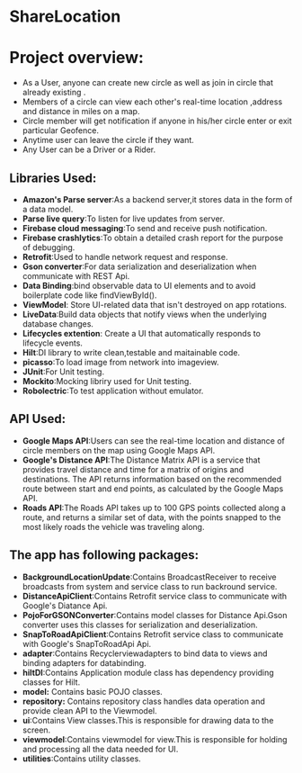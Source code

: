 # ShareLocation

# Project overview:
* As a User, anyone can create new circle as well as  join in circle that already existing .
* Members of a circle can view each other's real-time location ,address and distance in miles on a map.
* Circle member will get notification if anyone in his/her circle enter or exit particular Geofence.
* Anytime user can leave the circle if they want.
* Any User can be a Driver or  a Rider.

## Libraries Used:

* **Amazon's Parse server**:As a backend server,it stores data in the form of a data model.
* **Parse live query**:To listen for live updates from server.
* **Firebase cloud messaging**:To send and receive push notification.
* **Firebase crashlytics**:To obtain a detailed crash report for the purpose of debugging.
* **Retrofit**:Used to handle network request and response.
* **Gson converter**:For data serialization and deserialization when communicate with REST Api.
* **Data Binding**:bind observable data to UI elements and to avoid boilerplate code like findViewById().
* **ViewModel**: Store UI-related data that isn't destroyed on app rotations.
* **LiveData**:Build data objects that notify views when the underlying database changes.
* **Lifecycles extention**: Create a UI that automatically responds to lifecycle events.
* **Hilt**:DI library to write clean,testable and maitainable code.
* **picasso**:To load image from network into imageview.
* **JUnit**:For Unit testing.
* **Mockito**:Mocking libriry used for Unit testing.
* **Robolectric**:To test application without emulator.

## API Used:
* **Google Maps API**:Users can see the real-time location and distance of circle members on the map using Google Maps API.
* **Google's Distance API**:The Distance Matrix API is a service that provides travel distance and time for a matrix of origins and destinations. The API returns information based on the recommended route between start and end points, as calculated by the Google Maps API.
* **Roads API**:The Roads API takes up to 100 GPS points collected along a route, and returns a similar set of data, with the points snapped to the most likely roads the vehicle was traveling along. 



## The app has following packages:
* **BackgroundLocationUpdate**:Contains BroadcastReceiver to receive broadcasts from system and service class to run backround service.
* **DistanceApiClient**:Contains Retrofit service class to communicate with Google's Diatance Api.
* **PojoForGSONConverter**:Contains model classes for Distance Api.Gson converter uses this classes for serialization and deserialization.
* **SnapToRoadApiClient**:Contains Retrofit service class to communicate with Google's SnapToRoadApi Api.
* **adapter**:Contains Recyclerviewadapters to bind data to views and binding adapters for databinding.
* **hiltDI**:Contains Application module class has dependency providing classes for Hilt.
* **model:** Contains basic POJO classes.
* **repository:** Contains repository class handles data operation and provide clean API to the Viewmodel.
* **ui**:Contains View classes.This is responsible for drawing data to the screen.   
* **viewmodel**:Contains viewmodel for view.This is responsible for holding and processing all the data needed for UI.
* **utilities**:Contains utility classes.
 
